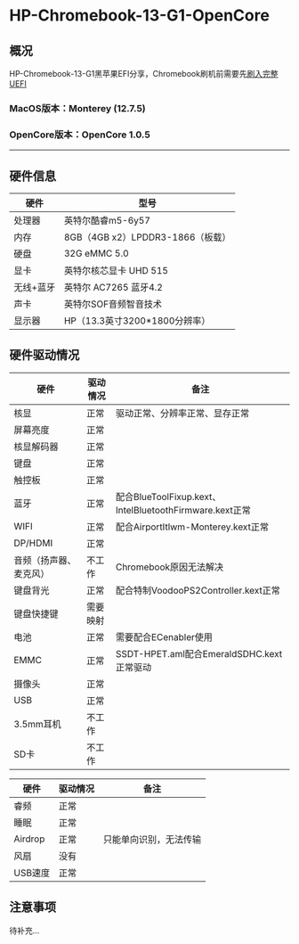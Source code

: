 # HP-Chromebook-13-G1-OpenCore

## 概况

HP-Chromebook-13-G1黑苹果EFI分享，Chromebook刷机前需要先[刷入完整UEFI](https://docs.mrchromebox.tech/docs/getting-started.html)

### MacOS版本：Monterey  (12.7.5)

### OpenCore版本：OpenCore 1.0.5

------

## 硬件信息

| 硬件      | 型号                             |
| --------- | -------------------------------- |
| 处理器    | 英特尔酷睿m5-6y57                |
| 内存      | 8GB（4GB x2）LPDDR3-1866（板载） |
| 硬盘      | 32G eMMC 5.0                     |
| 显卡      | 英特尔核芯显卡 UHD 515           |
| 无线+蓝牙 | 英特尔 AC7265 蓝牙4.2            |
| 声卡      | 英特尔SOF音频智音技术            |
| 显示器    | HP（13.3英寸3200*1800分辨率）    |

## 硬件驱动情况

| 硬件                   | 驱动情况 | 备注                                                    |
| ---------------------- | -------- | ------------------------------------------------------- |
| 核显                   | 正常     | 驱动正常、分辨率正常、显存正常                          |
| 屏幕亮度               | 正常     |                                                         |
| 核显解码器             | 正常     |                                                         |
| 键盘                   | 正常     |                                                         |
| 触控板                 | 正常     |                                                         |
| 蓝牙                   | 正常     | 配合BlueToolFixup.kext、IntelBluetoothFirmware.kext正常 |
| WIFI                   | 正常     | 配合AirportItlwm-Monterey.kext正常                      |
| DP/HDMI                | 正常     |                                                         |
| 音频（扬声器、麦克风） | 不工作   | Chromebook原因无法解决                                  |
| 键盘背光               | 正常     | 配合特制VoodooPS2Controller.kext正常                    |
| 键盘快捷键             | 需要映射 |                                                         |
| 电池                   | 正常     | 需要配合ECenabler使用                                   |
| EMMC                   | 正常     | SSDT-HPET.aml配合EmeraldSDHC.kext正常驱动               |
| 摄像头                 | 正常     |                                                         |
| USB                    | 正常     |                                                         |
| 3.5mm耳机              | 不工作   |                                                         |
| SD卡                   | 不工作   |                                                         |

| 硬件    | 驱动情况 | 备注                   |
| ------- | -------- | ---------------------- |
| 睿频    | 正常     |                        |
| 睡眠    | 正常     |                        |
| Airdrop | 正常     | 只能单向识别，无法传输 |
| 风扇    | 没有     |                        |
| USB速度 | 正常     |                        |

## 注意事项

待补充...